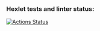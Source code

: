 ### Hexlet tests and linter status:
[![Actions Status](https://github.com/DemX86/frontend-project-lvl1/workflows/hexlet-check/badge.svg)](https://github.com/DemX86/frontend-project-lvl1/actions)
